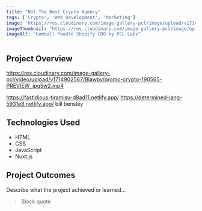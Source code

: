 ```yaml
---
title: "Not The Best Crypto Agency"
tags: ['Crypto', 'Web Development', 'Marketing']
image: "https://res.cloudinary.com/image-gallery-pcl/image/upload/v1714789946/Blawby/Not_The_Best_Crypto_Agency_Feature_uzkyll.webp"
imageThumbnail: "https://res.cloudinary.com/image-gallery-pcl/image/upload/v1714791179/Blawby/Phuntoken-1_qtwrie.webp"
imageAlt: "Gumball Poodle Shopify CRO by PCL Labs"
---
```


## Project Overview
https://res.cloudinary.com/image-gallery-pcl/video/upload/v1714902567/Blawby/promo-crypto-190565-PREVIEW_jpq5w2.mp4

https://fastidious-tiramisu-d8ad11.netlify.app/
https://determined-jang-5931e8.netlify.app/ bill bensley

## Technologies Used

- HTML
- CSS
- JavaScript
- Nuxt.js

## Project Outcomes

Describe what the project achieved or learned...

> Block quote